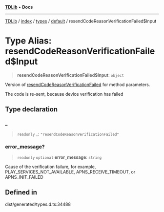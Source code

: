[**TDLib**](../../../../../../README.md) • **Docs**

***

[TDLib](../../../../../../modules.md) / [index](../../../../../README.md) / [types](../../../README.md) / [default](../README.md) / resendCodeReasonVerificationFailed$Input

# Type Alias: resendCodeReasonVerificationFailed$Input

> **resendCodeReasonVerificationFailed$Input**: `object`

Version of [resendCodeReasonVerificationFailed](resendCodeReasonVerificationFailed.md) for method parameters.

The code is re-sent, because device verification has failed

## Type declaration

### \_

> `readonly` **\_**: `"resendCodeReasonVerificationFailed"`

### error\_message?

> `readonly` `optional` **error\_message**: `string`

Cause of the verification failure, for example, PLAY_SERVICES_NOT_AVAILABLE, APNS_RECEIVE_TIMEOUT, or APNS_INIT_FAILED

## Defined in

dist/generated/types.d.ts:34488
